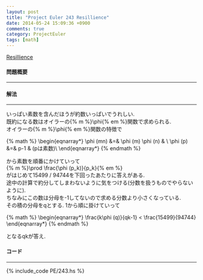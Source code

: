 ```yaml
---
layout: post
title: "Project Euler 243 Resillience"
date: 2014-05-24 15:09:36 +0900
comments: true
category: ProjectEuler
tags: [math]
---
```


[Resillience](http://projecteuler.net/problem=243)

#### 問題概要

****

#### 解法

****

いっぱい素数を含んだほうが約数いっぱいでうれしい.  
既約になる数はオイラーの{% m %}\phi{% em %}関数で求められる.  
オイラーの{% m %}\phi{% em %}関数の特徴で  

{% math %}
\begin{eqnarray*}
\phi (mn) &=& \phi (m) \phi (n) & \\
\phi (p) &=& p-1 & (pは素数)\\
\end{eqnarray*}
{% endmath %}

から素数を順番にかけていって  
{% m %}\prod \frac{\phi (p_k)}{p_k}{% em %}  
がはじめて15499 / 94744を下回ったあたりに答えがある.  
途中の計算で約分してしまわないように気をつける(分数を扱うものでやらないように).  
ちなみにこの数は分母を-1してないので求める分数より小さくなっている.  
その積の分母をqとする. 1から順に掛けていって  

{% math %}
\begin{eqnarray*}
\frac{k\phi (q)}{qk-1} < \frac{15499}{94744}
\end{eqnarray*}
{% endmath %}  

となるqkが答え.  


#### コード

****

{% include_code PE/243.hs %}
